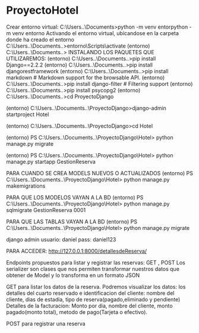 # ProyectoHotel

Crear entorno virtual:
C:\Users\..\Documents\>python -m venv entorpython -m venv entorno
Activando el entorno virtual, ubicandose en la carpeta donde ha creado el entorno
C:\Users\..\Documents\..>entorno\Scripts\activate
(entorno) C:\Users\..\Documents\..>
INSTALANDO LOS PAQUETES QUE UTILIZAREMOS:
(entorno) C:\Users\..\Documents\..>pip install Django==2.2.2
(entorno) C:\Users\..\Documents\..>pip install djangorestframework
(entorno) C:\Users\..\Documents\..>pip install markdown       # Markdown support for the browsable API.
(entorno) C:\Users\..\Documents\..>pip install django-filter  # Filtering support
 (entorno) C:\Users\..\Documents\..>pip install psycopg2
(entorno) C:\Users\..\Documents\..>cd ProyectoDjango

(entorno) C:\Users\..\Documents\..\ProyectoDjango>django-admin startproject Hotel

(entorno) C:\Users\..\Documents\..\ProyectoDjango>cd Hotel

(entorno) PS C:\Users\..\Documents\..\ProyectoDjango\Hotel> python manage.py migrate

(entorno) PS C:\Users\..\Documents\..\ProyectoDjango\Hotel> python manage.py startapp GestionReserva

PARA CUANDO SE CREA MODELS NUEVOS O ACTUALIZADOS
(entorno) PS C:\Users\..\Documents\..\ProyectoDjango\Hotel> python manage.py makemigrations

PARA QUE LOS MODELOS VAYAN A LA BD
(entorno) PS C:\Users\..\Documents\..\ProyectoDjango\Hotel> python manage.py sqlmigrate GestionReserva 0001

PARA QUE LAS TABLAS VAYAN A LA BD
(entorno) PS C:\Users\..\Documents\..\ProyectoDjango\Hotel> python manage.py migrate

django admin
usuario: daniel
pass:  daniel123

PARA ACCEDER:
http://127.0.0.1:8000/detallesdeReserva/


Endpoints propuestos para listar y registrar las reservas: GET , POST
Los serializer son clases que nos permiten transformar nuestros datos que obtener de Model y lo transforma en un formato JSON

GET para listar los datos de la reserva. Podremos visualizar los datos:
los detalles del cuarto reservado e identificacion del cliente:
nombre del cliente, dias de estadia, tipo de reserva(pagado,eliminado y pendiente)
Detalles de la facturacion:
Monto por dia, nombre del cliente, monto pagado(monto total), metodo de pago(Tarjeta o efectivo).

POST para registrar una reserva
